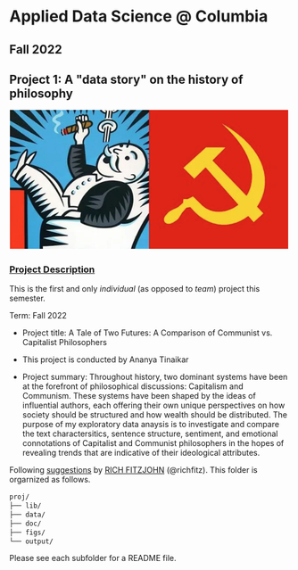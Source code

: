 # Applied Data Science @ Columbia
## Fall 2022
## Project 1: A "data story" on the history of philosophy

<img src="figs/CapCom.png" width="500">

### [Project Description](doc/)
This is the first and only *individual* (as opposed to *team*) project this semester. 

Term: Fall 2022

+ Project title: A Tale of Two Futures: A Comparison of Communist vs. Capitalist Philosophers
+ This project is conducted by Ananya Tinaikar 


+ Project summary: Throughout history, two dominant systems have been at the forefront of philosophical discussions: Capitalism and Communism. These systems have been shaped by the ideas of influential authors, each offering their own unique perspectives on how society should be structured and how wealth should be distributed. The purpose of my exploratory data anaysis is to investigate and compare the text charactersitics, sentence structure, sentiment, and emotional connotations of Capitalist and Communist philosophers in the hopes of revealing trends that are indicative of their ideological attributes. 

Following [suggestions](http://nicercode.github.io/blog/2013-04-05-projects/) by [RICH FITZJOHN](http://nicercode.github.io/about/#Team) (@richfitz). This folder is orgarnized as follows.

```
proj/
├── lib/
├── data/
├── doc/
├── figs/
└── output/
```

Please see each subfolder for a README file.
